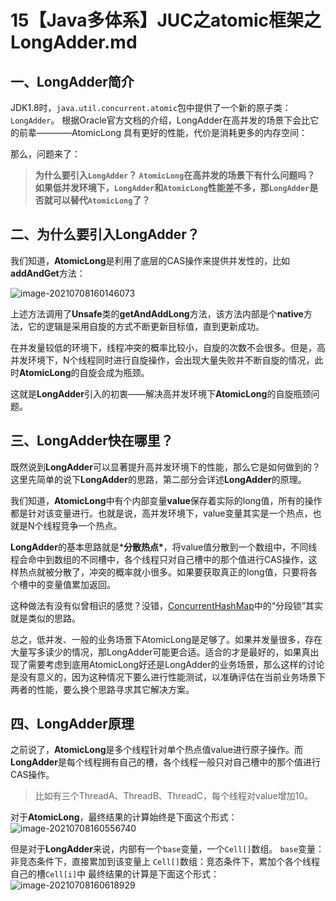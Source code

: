 # 15【Java多体系】JUC之atomic框架之LongAdder.md

## 一、LongAdder简介

JDK1.8时，`java.util.concurrent.atomic`包中提供了一个新的原子类：`LongAdder`。
根据Oracle官方文档的介绍，LongAdder在高并发的场景下会比它的前辈————AtomicLong 具有更好的性能，代价是消耗更多的内存空间：

那么，问题来了：

> **为什么要引入`LongAdder`？ `AtomicLong`在高并发的场景下有什么问题吗？ 如果低并发环境下，`LongAdder`和`AtomicLong`性能差不多，那`LongAdder`是否就可以替代`AtomicLong`了？**

## 二、为什么要引入LongAdder？

我们知道，**AtomicLong**是利用了底层的CAS操作来提供并发性的，比如**addAndGet**方法：

![image-20210708160146073](E:\笔记\面试高频\imgs\403.png)

上述方法调用了**Unsafe**类的**getAndAddLong**方法，该方法内部是个**native**方法，它的逻辑是采用自旋的方式不断更新目标值，直到更新成功。

在并发量较低的环境下，线程冲突的概率比较小，自旋的次数不会很多。但是，高并发环境下，N个线程同时进行自旋操作，会出现大量失败并不断自旋的情况，此时**AtomicLong**的自旋会成为瓶颈。

这就是**LongAdder**引入的初衷——解决高并发环境下**AtomicLong**的自旋瓶颈问题。

## 三、LongAdder快在哪里？

既然说到**LongAdder**可以显著提升高并发环境下的性能，那么它是如何做到的？这里先简单的说下**LongAdder**的思路，第二部分会详述**LongAdder**的原理。

我们知道，**AtomicLong**中有个内部变量**value**保存着实际的long值，所有的操作都是针对该变量进行。也就是说，高并发环境下，value变量其实是一个热点，也就是N个线程竞争一个热点。

**LongAdder**的基本思路就是***分散热点\***，将value值分散到一个数组中，不同线程会命中到数组的不同槽中，各个线程只对自己槽中的那个值进行CAS操作，这样热点就被分散了，冲突的概率就小很多。如果要获取真正的long值，只要将各个槽中的变量值累加返回。

这种做法有没有似曾相识的感觉？没错，[ConcurrentHashMap](https://segmentfault.com/a/1190000015865714#)中的“分段锁”其实就是类似的思路。

总之，低并发、一般的业务场景下AtomicLong是足够了。如果并发量很多，存在大量写多读少的情况，那LongAdder可能更合适。适合的才是最好的，如果真出现了需要考虑到底用AtomicLong好还是LongAdder的业务场景，那么这样的讨论是没有意义的，因为这种情况下要么进行性能测试，以准确评估在当前业务场景下两者的性能，要么换个思路寻求其它解决方案。

## 四、LongAdder原理

之前说了，**AtomicLong**是多个线程针对单个热点值value进行原子操作。而**LongAdder**是每个线程拥有自己的槽，各个线程一般只对自己槽中的那个值进行CAS操作。

> 比如有三个ThreadA、ThreadB、ThreadC，每个线程对value增加10。

对于**AtomicLong**，最终结果的计算始终是下面这个形式：
![image-20210708160556740](E:\笔记\面试高频\imgs\404.png)

但是对于**LongAdder**来说，内部有一个`base`变量，一个`Cell[]`数组。
`base`变量：非竞态条件下，直接累加到该变量上
`Cell[]`数组：竞态条件下，累加个各个线程自己的槽`Cell[i]`中
最终结果的计算是下面这个形式：
![image-20210708160618929](E:\笔记\面试高频\imgs\405.png)









